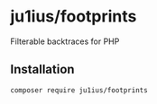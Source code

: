 # ju1ius/footprints

Filterable backtraces for PHP

## Installation

```sh
composer require ju1ius/footprints
```
